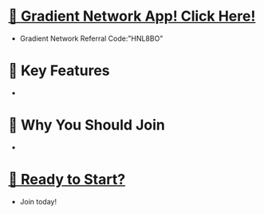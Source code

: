 # <a href="https://app.gradient.network/signup?code=HNL8BO">🚀 Gradient Network App! Click Here!</a>
* Gradient Network Referral Code:"HNL8BO"

# 🌟 Key Features

* 

# 🎉 Why You Should Join

* 

# <a href="https://app.gradient.network/signup?code=HNL8BO">🔗 Ready to Start?</a>

* Join today!
